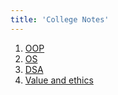 ```yaml
---
title: 'College Notes'
---
```


1. [OOP](/oop)
2. [OS](/os)
3. [DSA](/dsa)
3. [Value and ethics](/ve)